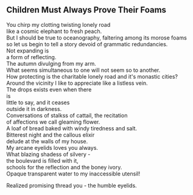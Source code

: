 Children Must Always Prove Their Foams
--------------------------------------
You chirp my clotting twisting lonely road  
like a cosmic elephant to fresh peach.  
But I should be true to oceanography, faltering among its morose foams  
so let us begin to tell a story devoid of grammatic redundancies.  
Not expanding is  
a form of reflecting.  
The autumn divulging from my arm.  
What seems simultaneous to one will not seem so to another.  
How protecting is the charitable lonely road and it's monastic cities?  
Around the vicinity I like to appreciate like a listless vein.  
The drops exists even when there  
is  
little to say, and it ceases  
outside it in darkness.  
Conversations of stalkss of cattail, the recitation  
of affections we call gleaming flower.  
A loaf of bread baked with windy tiredness and salt.  
Bitterest night and the callous elixir  
delude at the walls of my house.  
My arcane eyelids loves you always.  
What blazing shadess of silvery -  
the boulevard is filled with it,  
schools for the reflection and the boney ivory.  
Opaque transparent water to my inaccessible utensil!  
  
Realized promising thread you - the humble eyelids.  
